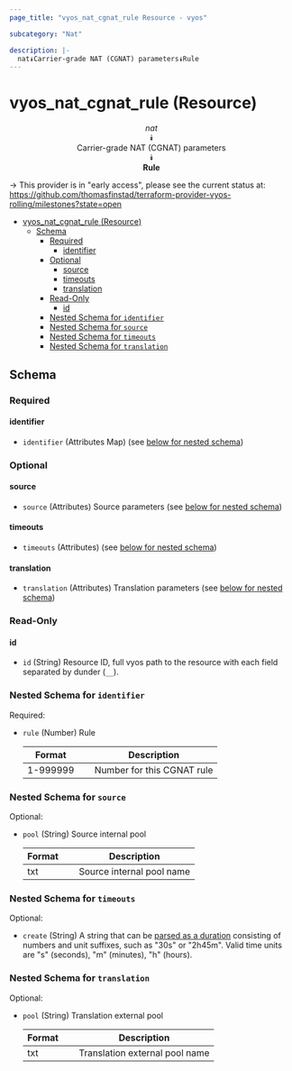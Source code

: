 ```yaml
---
page_title: "vyos_nat_cgnat_rule Resource - vyos"

subcategory: "Nat"

description: |-
  nat⯯Carrier-grade NAT (CGNAT) parameters⯯Rule
---
```


# vyos_nat_cgnat_rule (Resource)
<center>

*nat*  
⯯  
Carrier-grade NAT (CGNAT) parameters  
⯯  
**Rule**


</center>

-> This provider is in "early access", please see the current status at: https://github.com/thomasfinstad/terraform-provider-vyos-rolling/milestones?state=open

<!--TOC-->

- [vyos_nat_cgnat_rule (Resource)](#vyos_nat_cgnat_rule-resource)
  - [Schema](#schema)
    - [Required](#required)
      - [identifier](#identifier)
    - [Optional](#optional)
      - [source](#source)
      - [timeouts](#timeouts)
      - [translation](#translation)
    - [Read-Only](#read-only)
      - [id](#id)
    - [Nested Schema for `identifier`](#nested-schema-for-identifier)
    - [Nested Schema for `source`](#nested-schema-for-source)
    - [Nested Schema for `timeouts`](#nested-schema-for-timeouts)
    - [Nested Schema for `translation`](#nested-schema-for-translation)

<!--TOC-->

<!-- schema generated by tfplugindocs -->
## Schema

### Required

#### identifier
- `identifier` (Attributes Map) (see [below for nested schema](#nestedatt--identifier))

### Optional

#### source
- `source` (Attributes) Source parameters (see [below for nested schema](#nestedatt--source))
#### timeouts
- `timeouts` (Attributes) (see [below for nested schema](#nestedatt--timeouts))
#### translation
- `translation` (Attributes) Translation parameters (see [below for nested schema](#nestedatt--translation))

### Read-Only

#### id
- `id` (String) Resource ID, full vyos path to the resource with each field separated by dunder (`__`).

<a id="nestedatt--identifier"></a>
### Nested Schema for `identifier`

Required:

- `rule` (Number) Rule

    |  Format    &emsp;|  Description                 |
    |------------|------------------------------|
    |  1-999999  &emsp;|  Number for this CGNAT rule  |


<a id="nestedatt--source"></a>
### Nested Schema for `source`

Optional:

- `pool` (String) Source internal pool

    |  Format  &emsp;|  Description                |
    |----------|-----------------------------|
    |  txt     &emsp;|  Source internal pool name  |


<a id="nestedatt--timeouts"></a>
### Nested Schema for `timeouts`

Optional:

- `create` (String) A string that can be [parsed as a duration](https://pkg.go.dev/time#ParseDuration) consisting of numbers and unit suffixes, such as &#34;30s&#34; or &#34;2h45m&#34;. Valid time units are &#34;s&#34; (seconds), &#34;m&#34; (minutes), &#34;h&#34; (hours).


<a id="nestedatt--translation"></a>
### Nested Schema for `translation`

Optional:

- `pool` (String) Translation external pool

    |  Format  &emsp;|  Description                     |
    |----------|----------------------------------|
    |  txt     &emsp;|  Translation external pool name  |
